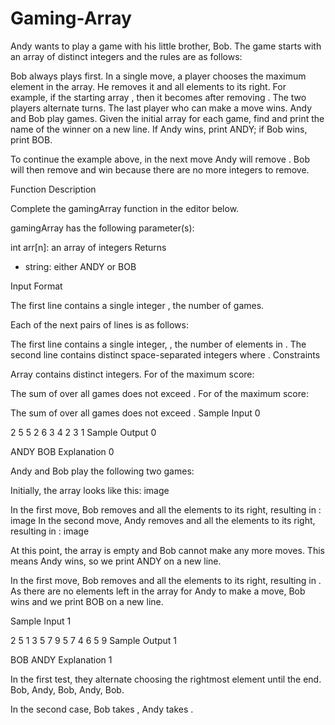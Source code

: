 # Gaming-Array

Andy wants to play a game with his little brother, Bob. The game starts with an array of distinct integers and the rules are as follows:

Bob always plays first.
In a single move, a player chooses the maximum element in the array. He removes it and all elements to its right. For example, if the starting array , then it becomes  after removing .
The two players alternate turns.
The last player who can make a move wins.
Andy and Bob play  games. Given the initial array for each game, find and print the name of the winner on a new line. If Andy wins, print ANDY; if Bob wins, print BOB.

To continue the example above, in the next move Andy will remove . Bob will then remove  and win because there are no more integers to remove.

Function Description

Complete the gamingArray function in the editor below.

gamingArray has the following parameter(s):

int arr[n]: an array of integers
Returns
- string: either ANDY or BOB

Input Format

The first line contains a single integer , the number of games.

Each of the next  pairs of lines is as follows:

The first line contains a single integer, , the number of elements in .
The second line contains  distinct space-separated integers  where .
Constraints

Array  contains  distinct integers.
For  of the maximum score:

The sum of  over all games does not exceed .
For  of the maximum score:

The sum of  over all games does not exceed .
Sample Input 0

2
5
5 2 6 3 4
2
3 1
Sample Output 0

ANDY
BOB
Explanation 0

Andy and Bob play the following two games:

Initially, the array looks like this:
image

In the first move, Bob removes  and all the elements to its right, resulting in :
image
In the second move, Andy removes  and all the elements to its right, resulting in :
image

At this point, the array is empty and Bob cannot make any more moves. This means Andy wins, so we print ANDY on a new line.

In the first move, Bob removes  and all the elements to its right, resulting in . As there are no elements left in the array for Andy to make a move, Bob wins and we print BOB on a new line.

Sample Input 1

2
5
1 3 5 7 9
5
7 4 6 5 9
Sample Output 1

BOB
ANDY
Explanation 1

In the first test, they alternate choosing the rightmost element until the end. Bob, Andy, Bob, Andy, Bob.

In the second case, Bob takes , Andy takes .
